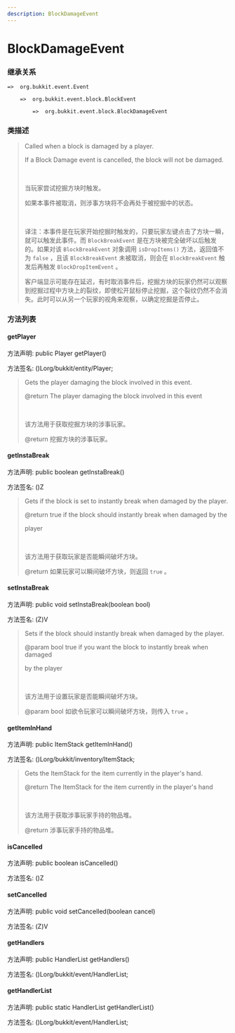 ```yaml
---
description: BlockDamageEvent
---
```


# BlockDamageEvent

### 继承关系

    =>  org.bukkit.event.Event

        =>  org.bukkit.event.block.BlockEvent

            =>  org.bukkit.event.block.BlockDamageEvent

### 类描述

> Called when a block is damaged by a player.
> 
> If a Block Damage event is cancelled, the block will not be damaged.
> 
> <br>
> 
> 当玩家尝试挖掘方块时触发。
> 
> 如果本事件被取消，则涉事方块将不会再处于被挖掘中的状态。
> 
> <br>
> 
> 译注：本事件是在玩家开始挖掘时触发的，只要玩家左键点击了方块一瞬，就可以触发此事件。而 `BlockBreakEvent` 是在方块被完全破坏以后触发的。如果对该 `BlockBreakEvent` 对象调用 `isDropItems()` 方法，返回值不为 `false` ，且该 `BlockBreakEvent` 未被取消，则会在 `BlockBreakEvent` 触发后再触发 `BlockDropItemEvent` 。
> 
> 客户端显示可能存在延迟，有时取消事件后，挖掘方块的玩家仍然可以观察到挖掘过程中方块上的裂纹，即使松开鼠标停止挖掘，这个裂纹仍然不会消失。此时可以从另一个玩家的视角来观察，以确定挖掘是否停止。

### 方法列表

#### getPlayer

方法声明: public Player getPlayer()

方法签名: ()Lorg/bukkit/entity/Player;

> Gets the player damaging the block involved in this event.
> 
> @return The player damaging the block involved in this event
> 
> <br>
> 
> 该方法用于获取挖掘方块的涉事玩家。
> 
> @return 挖掘方块的涉事玩家。

#### getInstaBreak

方法声明: public boolean getInstaBreak()

方法签名: ()Z

> Gets if the block is set to instantly break when damaged by the player.
> 
> @return true if the block should instantly break when damaged by the
> 
> player
> 
> <br>
> 
> 该方法用于获取玩家是否能瞬间破坏方块。
> 
> @return 如果玩家可以瞬间破坏方块，则返回 `true` 。

#### setInstaBreak

方法声明: public void setInstaBreak(boolean bool)

方法签名: (Z)V

> Sets if the block should instantly break when damaged by the player.
> 
> @param bool true if you want the block to instantly break when damaged
> 
> by the player
> 
> <br>
> 
> 该方法用于设置玩家是否能瞬间破坏方块。
> 
> @param bool 如欲令玩家可以瞬间破坏方块，则传入 `true` 。

#### getItemInHand

方法声明: public ItemStack getItemInHand()

方法签名: ()Lorg/bukkit/inventory/ItemStack;

> Gets the ItemStack for the item currently in the player's hand.
> 
> @return The ItemStack for the item currently in the player's hand
> 
> <br>
> 
> 该方法用于获取涉事玩家手持的物品堆。
> 
> @return 涉事玩家手持的物品堆。

#### isCancelled

方法声明: public boolean isCancelled()

方法签名: ()Z

#### setCancelled

方法声明: public void setCancelled(boolean cancel)

方法签名: (Z)V

#### getHandlers

方法声明: public HandlerList getHandlers()

方法签名: ()Lorg/bukkit/event/HandlerList;

#### getHandlerList

方法声明: public static HandlerList getHandlerList()

方法签名: ()Lorg/bukkit/event/HandlerList;